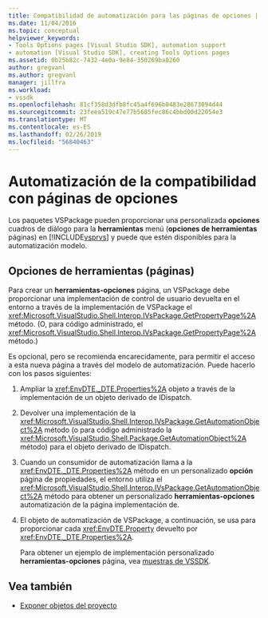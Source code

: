 ```yaml
---
title: Compatibilidad de automatización para las páginas de opciones | Microsoft Docs
ms.date: 11/04/2016
ms.topic: conceptual
helpviewer_keywords:
- Tools Options pages [Visual Studio SDK], automation support
- automation [Visual Studio SDK], creating Tools Options pages
ms.assetid: 0b25b82c-7432-4e0a-9e84-350269ba8260
author: gregvanl
ms.author: gregvanl
manager: jillfra
ms.workload:
- vssdk
ms.openlocfilehash: 81cf358d3dfb8fc45a4f696b0483e28673094d44
ms.sourcegitcommit: 23feea519c47e77b5685fec86c4bbd00d22054e3
ms.translationtype: MT
ms.contentlocale: es-ES
ms.lasthandoff: 02/26/2019
ms.locfileid: "56840463"
---
```

# <a name="automation-support-for-options-pages"></a>Automatización de la compatibilidad con páginas de opciones
Los paquetes VSPackage pueden proporcionar una personalizada **opciones** cuadros de diálogo para la **herramientas** menú (**opciones de herramientas** páginas) en [!INCLUDE[vsprvs](../../code-quality/includes/vsprvs_md.md)] y puede que estén disponibles para la automatización modelo.

## <a name="tools-options-pages"></a>Opciones de herramientas (páginas)
 Para crear un **herramientas-opciones** página, un VSPackage debe proporcionar una implementación de control de usuario devuelta en el entorno a través de la implementación de VSPackage el <xref:Microsoft.VisualStudio.Shell.Interop.IVsPackage.GetPropertyPage%2A> método. (O, para código administrado, el <xref:Microsoft.VisualStudio.Shell.Interop.IVsPackage.GetPropertyPage%2A> método.)

 Es opcional, pero se recomienda encarecidamente, para permitir el acceso a esta nueva página a través del modelo de automatización. Puede hacerlo con los pasos siguientes:

1. Ampliar la <xref:EnvDTE._DTE.Properties%2A> objeto a través de la implementación de un objeto derivado de IDispatch.

2. Devolver una implementación de la <xref:Microsoft.VisualStudio.Shell.Interop.IVsPackage.GetAutomationObject%2A> método (o para código administrado la <xref:Microsoft.VisualStudio.Shell.Package.GetAutomationObject%2A> método) para el objeto derivado de IDispatch.

3. Cuando un consumidor de automatización llama a la <xref:EnvDTE._DTE.Properties%2A> método en un personalizado **opción** página de propiedades, el entorno utiliza el <xref:Microsoft.VisualStudio.Shell.Interop.IVsPackage.GetAutomationObject%2A> método para obtener un personalizado **herramientas-opciones** automatización de la página implementación de.

4. El objeto de automatización de VSPackage, a continuación, se usa para proporcionar cada <xref:EnvDTE.Property> devuelto por <xref:EnvDTE._DTE.Properties%2A>.

   Para obtener un ejemplo de implementación personalizado **herramientas-opciones** página, vea [muestras de VSSDK](https://aka.ms/vs2015sdksamples).

## <a name="see-also"></a>Vea también
- [Exponer objetos del proyecto](../../extensibility/internals/exposing-project-objects.md)